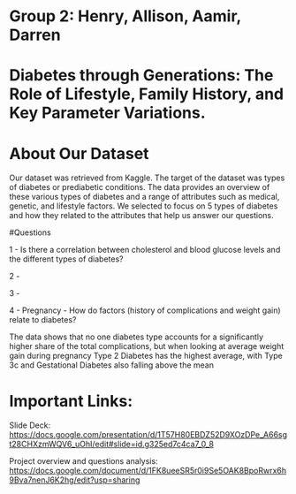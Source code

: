 # Group 2: Henry, Allison, Aamir, Darren
# Diabetes through Generations: The Role of Lifestyle, Family History, and Key Parameter Variations.

# About Our Dataset

Our dataset was retrieved from Kaggle. The target of the dataset was types of diabetes or prediabetic conditions. The data provides an overview of these various types of diabetes and a range of attributes such as medical, genetic, and lifestyle factors. We selected to focus on 5 types of diabetes and how they related to the attributes that help us answer our questions.

#Questions

1 - Is there a correlation between cholesterol and blood glucose levels and the different types of diabetes?

2 - 

3 - 

4 - Pregnancy - How do factors (history of complications and weight gain) relate to diabetes?

The data shows that no one diabetes type accounts for a significantly higher share of the total complications, but when looking at average weight gain during pregnancy Type 2 Diabetes has the highest average, with Type 3c and Gestational Diabetes also falling above the mean

# Important Links: 

Slide Deck: https://docs.google.com/presentation/d/1T57H80EBDZ52D9XOzDPe_A66sgt28CHXzmWQV6_uOhI/edit#slide=id.g325ed7c4ca7_0_8 

Project overview and questions analysis: https://docs.google.com/document/d/1FK8ueeSR5r0i9Se5OAK8BpoRwrx6h9Bva7nenJ6K2hg/edit?usp=sharing 
